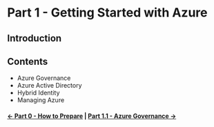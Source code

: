 # Part 1 - Getting Started with Azure

## Introduction

## Contents

- Azure Governance
- Azure Active Directory
- Hybrid Identity
- Managing Azure

####  [<- Part 0 - How to Prepare](Content/Prepare.md) | [Part 1.1 - Azure Governance ->](azureGovernance.md)